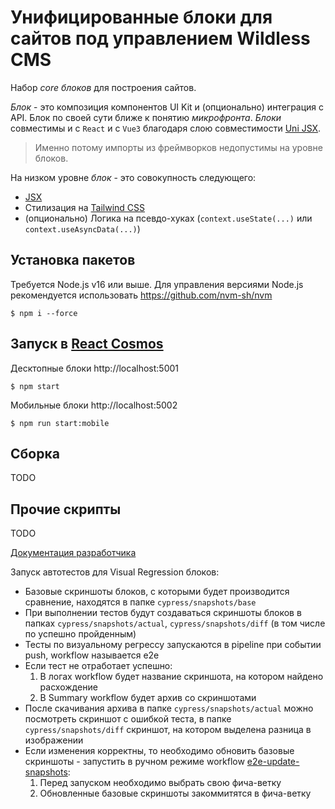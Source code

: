 # Унифицированные блоки для сайтов под управлением Wildless CMS

Набор _core блоков_ для построения сайтов.

_Блок_ - это композиция компонентов UI Kit и (опционально) интеграция с API. Блок по своей сути ближе к понятию _микрофронта_.
_Блоки_ совместимы и с `React` и c `Vue3` благодаря слою совместимости [Uni JSX](https://github.com/redneckz/uni-jsx/).

> Именно потому импорты из фреймворков недопустимы на уровне блоков.

На низком уровне _блок_ - это совокупность следующего:

- [JSX](https://reactjs.org/blog/2020/09/22/introducing-the-new-jsx-transform.html#typescript)
- Стилизация на [Tailwind CSS](https://tailwindcss.com/)
- (опционально) Логика на псевдо-хуках (`context.useState(...)` или `context.useAsyncData(...)`)

## Установка пакетов

Требуется Node.js v16 или выше. Для управления версиями Node.js рекомендуется использовать https://github.com/nvm-sh/nvm

```
$ npm i --force
```

## Запуск в [React Cosmos](https://github.com/react-cosmos/react-cosmos)

Десктопные блоки http://localhost:5001

```
$ npm start
```

Мобильные блоки http://localhost:5002

```
$ npm run start:mobile
```

## Сборка

TODO

## Прочие скрипты

TODO

[Документация разработчика](./DEVDOC.md)

Запуск автотестов для Visual Regression блоков:

- Базовые скриншоты блоков, с которыми будет производится сравнение, находятся в папке `cypress/snapshots/base`
- При выполнении тестов будут создаваться скриншоты блоков в папках `cypress/snapshots/actual`, `cypress/snapshots/diff` (в том числе по успешно пройденным)
- Тесты по визуальному регрессу запускаются в pipeline при событии push, workflow называется e2e
- Если тест не отработает успешно:
  1. В логах workflow будет название скриншота, на котором найдено расхождение
  2. В Summary workflow будет архив со скриншотами
- После скачивания архива в папке `cypress/snapshots/actual` можно посмотреть скриншот с ошибкой теста, в папке `cypress/snapshots/diff` скриншот, на котором выделена разница в изображении
- Если изменения корректны, то необходимо обновить базовые скриншоты - запустить в ручном режиме workflow [e2e-update-snapshots](https://github.com/redneckz/wildless-cms-uni-blocks/actions/workflows/e2e-update-snapshots.yaml):
  1. Перед запуском необходимо выбрать свою фича-ветку
  2. Обновленные базовые скриншоты закоммитятся в фича-ветку
